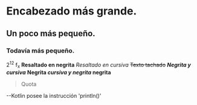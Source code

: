 # Encabezado más grande.
## Un poco más pequeño.
### Todavía más pequeño.
2<sup>12</sup>
f<sub>x</sub>
**Resaltado en negrita**
*Resaltado en cursiva*
~~Texto tachado~~
***Negrita y cursiva***
**Negrita _cursiva y negrita_ negrita**
> Quota

--Kotlin posee la instrucción 'println()'
